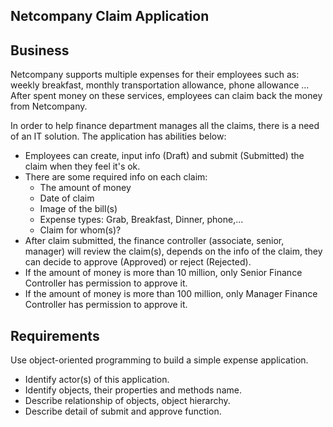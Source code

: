 ## Netcompany Claim Application


## Business
Netcompany supports multiple expenses for their employees such as: weekly breakfast, monthly transportation allowance, phone allowance ...
After spent money on these services, employees can claim back the money from Netcompany.

In order to help finance department manages all the claims, there is a need of an IT solution.
The application has abilities below:
- Employees can create, input info (Draft) and submit (Submitted) the claim when they feel it's ok.
- There are some required info on each claim: 
  * The amount of money
  * Date of claim
  * Image of the bill(s)
  * Expense types: Grab, Breakfast, Dinner, phone,...
  * Claim for whom(s)?
- After claim submitted, the finance controller (associate, senior, manager) will review the claim(s), depends on the info of the claim, they can decide to approve (Approved) or reject (Rejected).
- If the amount of money is more than 10 million, only Senior Finance Controller has permission to approve it.
- If the amount of money is more than 100 million, only Manager Finance Controller has permission to approve it.
## Requirements
Use object-oriented programming to build a simple expense application.
* Identify actor(s) of this application.
* Identify objects, their properties and methods name.
* Describe relationship of objects, object hierarchy.
* Describe detail of submit and approve function.


